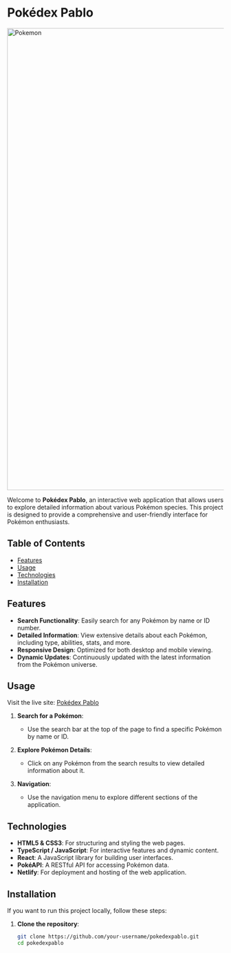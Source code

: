 # Pokédex Pablo

<img width="1072" alt="Pokemon" src="https://github.com/user-attachments/assets/c17d1b13-4c2a-4836-a5b9-43202eeb7068">


Welcome to **Pokédex Pablo**, an interactive web application that allows users to explore detailed information about various Pokémon species. This project is designed to provide a comprehensive and user-friendly interface for Pokémon enthusiasts.

## Table of Contents
- [Features](#features)
- [Usage](#usage)
- [Technologies](#technologies)
- [Installation](#installation)

## Features

- **Search Functionality**: Easily search for any Pokémon by name or ID number.
- **Detailed Information**: View extensive details about each Pokémon, including type, abilities, stats, and more.
- **Responsive Design**: Optimized for both desktop and mobile viewing.
- **Dynamic Updates**: Continuously updated with the latest information from the Pokémon universe.

## Usage

Visit the live site: [Pokédex Pablo](https://pokedexpablo.netlify.app/)

1. **Search for a Pokémon**:
   - Use the search bar at the top of the page to find a specific Pokémon by name or ID.
   
2. **Explore Pokémon Details**:
   - Click on any Pokémon from the search results to view detailed information about it.

3. **Navigation**:
   - Use the navigation menu to explore different sections of the application.

## Technologies

- **HTML5 & CSS3**: For structuring and styling the web pages.
- **TypeScript / JavaScript**: For interactive features and dynamic content.
- **React**: A JavaScript library for building user interfaces.
- **PokéAPI**: A RESTful API for accessing Pokémon data.
- **Netlify**: For deployment and hosting of the web application.

## Installation

If you want to run this project locally, follow these steps:

1. **Clone the repository**:
   ```bash
   git clone https://github.com/your-username/pokedexpablo.git
   cd pokedexpablo
